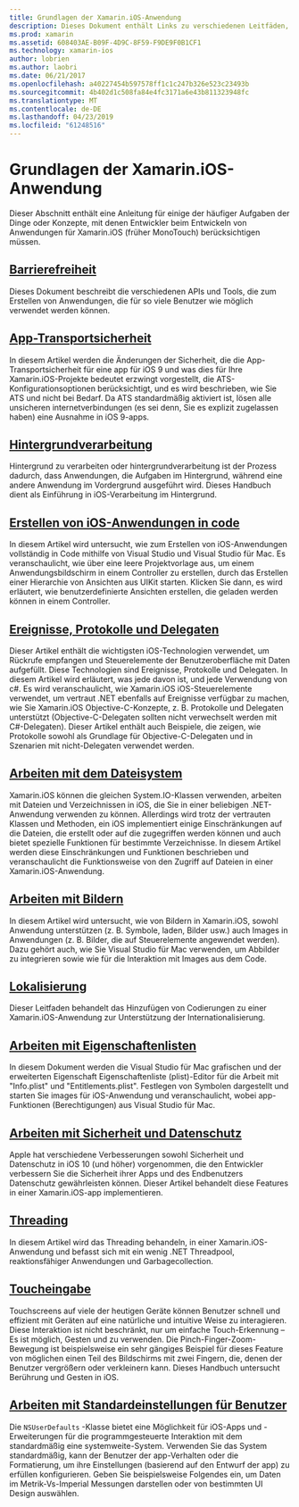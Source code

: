 ```yaml
---
title: Grundlagen der Xamarin.iOS-Anwendung
description: Dieses Dokument enthält Links zu verschiedenen Leitfäden, die Xamarin.iOS-Entwicklung, wie etwa app Transport Security, grundlegende Konzepte beschreiben hintergrundverarbeitung, Ereignisse und threading.
ms.prod: xamarin
ms.assetid: 608403AE-B09F-4D9C-8F59-F9DE9F0B1CF1
ms.technology: xamarin-ios
author: lobrien
ms.author: laobri
ms.date: 06/21/2017
ms.openlocfilehash: a40227454b597578ff1c1c247b326e523c23493b
ms.sourcegitcommit: 4b402d1c508fa84e4fc3171a6e43b811323948fc
ms.translationtype: MT
ms.contentlocale: de-DE
ms.lasthandoff: 04/23/2019
ms.locfileid: "61248516"
---
```

# <a name="xamarinios-application-fundamentals"></a>Grundlagen der Xamarin.iOS-Anwendung

Dieser Abschnitt enthält eine Anleitung für einige der häufiger Aufgaben der Dinge oder Konzepte, mit denen Entwickler beim Entwickeln von Anwendungen für Xamarin.iOS (früher MonoTouch) berücksichtigen müssen.

## <a name="accessibilityiosapp-fundamentalsaccessibilitymd"></a>[Barrierefreiheit](~/ios/app-fundamentals/accessibility.md)

Dieses Dokument beschreibt die verschiedenen APIs und Tools, die zum Erstellen von Anwendungen, die für so viele Benutzer wie möglich verwendet werden können.

## <a name="app-transport-securityiosapp-fundamentalsatsmd"></a>[App-Transportsicherheit](~/ios/app-fundamentals/ats.md)

In diesem Artikel werden die Änderungen der Sicherheit, die die App-Transportsicherheit für eine app für iOS 9 und was dies für Ihre Xamarin.iOS-Projekte bedeutet erzwingt vorgestellt, die ATS-Konfigurationsoptionen berücksichtigt, und es wird beschrieben, wie Sie ATS und nicht bei Bedarf. Da ATS standardmäßig aktiviert ist, lösen alle unsicheren internetverbindungen (es sei denn, Sie es explizit zugelassen haben) eine Ausnahme in iOS 9-apps.

## <a name="backgroundingiosapp-fundamentalsbackgroundingindexmd"></a>[Hintergrundverarbeitung](~/ios/app-fundamentals/backgrounding/index.md)

Hintergrund zu verarbeiten oder hintergrundverarbeitung ist der Prozess dadurch, dass Anwendungen, die Aufgaben im Hintergrund, während eine andere Anwendung im Vordergrund ausgeführt wird. Dieses Handbuch dient als Einführung in iOS-Verarbeitung im Hintergrund.

## <a name="creating-ios-applications-in-codeiosapp-fundamentalsios-code-onlymd"></a>[Erstellen von iOS-Anwendungen in code](~/ios/app-fundamentals/ios-code-only.md)

In diesem Artikel wird untersucht, wie zum Erstellen von iOS-Anwendungen vollständig in Code mithilfe von Visual Studio und Visual Studio für Mac. Es veranschaulicht, wie über eine leere Projektvorlage aus, um einem Anwendungsbildschirm in einem Controller zu erstellen, durch das Erstellen einer Hierarchie von Ansichten aus UIKit starten. Klicken Sie dann, es wird erläutert, wie benutzerdefinierte Ansichten erstellen, die geladen werden können in einem Controller.

## <a name="events-protocols-and-delegatesiosapp-fundamentalsdelegates-protocols-and-eventsmd"></a>[Ereignisse, Protokolle und Delegaten](~/ios/app-fundamentals/delegates-protocols-and-events.md)

Dieser Artikel enthält die wichtigsten iOS-Technologien verwendet, um Rückrufe empfangen und Steuerelemente der Benutzeroberfläche mit Daten aufgefüllt. Diese Technologien sind Ereignisse, Protokolle und Delegaten. In diesem Artikel wird erläutert, was jede davon ist, und jede Verwendung von c#. Es wird veranschaulicht, wie Xamarin.iOS iOS-Steuerelemente verwendet, um vertraut .NET ebenfalls auf Ereignisse verfügbar zu machen, wie Sie Xamarin.iOS Objective-C-Konzepte, z. B. Protokolle und Delegaten unterstützt (Objective-C-Delegaten sollten nicht verwechselt werden mit C#-Delegaten). Dieser Artikel enthält auch Beispiele, die zeigen, wie Protokolle sowohl als Grundlage für Objective-C-Delegaten und in Szenarien mit nicht-Delegaten verwendet werden.

## <a name="working-with-the-file-systemiosapp-fundamentalsfile-systemmd"></a>[Arbeiten mit dem Dateisystem](~/ios/app-fundamentals/file-system.md)

Xamarin.iOS können die gleichen System.IO-Klassen verwenden, arbeiten mit Dateien und Verzeichnissen in iOS, die Sie in einer beliebigen .NET-Anwendung verwenden zu können. Allerdings wird trotz der vertrauten Klassen und Methoden, ein iOS implementiert einige Einschränkungen auf die Dateien, die erstellt oder auf die zugegriffen werden können und auch bietet spezielle Funktionen für bestimmte Verzeichnisse. In diesem Artikel werden diese Einschränkungen und Funktionen beschrieben und veranschaulicht die Funktionsweise von den Zugriff auf Dateien in einer Xamarin.iOS-Anwendung.

## <a name="working-with-imagesiosapp-fundamentalsimages-iconsindexmd"></a>[Arbeiten mit Bildern](~/ios/app-fundamentals/images-icons/index.md)

In diesem Artikel wird untersucht, wie von Bildern in Xamarin.iOS, sowohl Anwendung unterstützen (z. B. Symbole, laden, Bilder usw.) auch Images in Anwendungen (z. B. Bilder, die auf Steuerelemente angewendet werden). Dazu gehört auch, wie Sie Visual Studio für Mac verwenden, um Abbilder zu integrieren sowie wie für die Interaktion mit Images aus dem Code.

## <a name="localizationiosapp-fundamentalslocalizationindexmd"></a>[Lokalisierung](~/ios/app-fundamentals/localization/index.md)

Dieser Leitfaden behandelt das Hinzufügen von Codierungen zu einer Xamarin.iOS-Anwendung zur Unterstützung der Internationalisierung.

## <a name="working-with-property-listsiosapp-fundamentalsindexmd"></a>[Arbeiten mit Eigenschaftenlisten](~/ios/app-fundamentals/index.md)

In diesem Dokument werden die Visual Studio für Mac grafischen und der erweiterten Eigenschaft Eigenschaftenliste (plist)-Editor für die Arbeit mit "Info.plist" und "Entitlements.plist". Festlegen von Symbolen dargestellt und starten Sie images für iOS-Anwendung und veranschaulicht, wobei app-Funktionen (Berechtigungen) aus Visual Studio für Mac.

## <a name="working-with-security-and-privacyiosapp-fundamentalssecurity-privacymd"></a>[Arbeiten mit Sicherheit und Datenschutz](~/ios/app-fundamentals/security-privacy.md)

Apple hat verschiedene Verbesserungen sowohl Sicherheit und Datenschutz in iOS 10 (und höher) vorgenommen, die den Entwickler verbessern Sie die Sicherheit ihrer Apps und des Endbenutzers Datenschutz gewährleisten können. Dieser Artikel behandelt diese Features in einer Xamarin.iOS-app implementieren.

## <a name="threadingiosapp-fundamentalsthreadingmd"></a>[Threading](~/ios/app-fundamentals/threading.md)

In diesem Artikel wird das Threading behandeln, in einer Xamarin.iOS-Anwendung und befasst sich mit ein wenig .NET Threadpool, reaktionsfähiger Anwendungen und Garbagecollection.

## <a name="touchiosapp-fundamentalstouchindexmd"></a>[Toucheingabe](~/ios/app-fundamentals/touch/index.md)

Touchscreens auf viele der heutigen Geräte können Benutzer schnell und effizient mit Geräten auf eine natürliche und intuitive Weise zu interagieren. Diese Interaktion ist nicht beschränkt, nur um einfache Touch-Erkennung – Es ist möglich, Gesten und zu verwenden. Die Pinch-Finger-Zoom-Bewegung ist beispielsweise ein sehr gängiges Beispiel für dieses Feature von möglichen einen Teil des Bildschirms mit zwei Fingern, die, denen der Benutzer vergrößern oder verkleinern kann. Dieses Handbuch untersucht Berührung und Gesten in iOS.

## <a name="working-with-user-defaultsiosapp-fundamentalsuser-defaultsmd"></a>[Arbeiten mit Standardeinstellungen für Benutzer](~/ios/app-fundamentals/user-defaults.md)

Die `NSUserDefaults` -Klasse bietet eine Möglichkeit für iOS-Apps und -Erweiterungen für die programmgesteuerte Interaktion mit dem standardmäßig eine systemweite-System. Verwenden Sie das System standardmäßig, kann der Benutzer der app-Verhalten oder die Formatierung, um ihre Einstellungen (basierend auf den Entwurf der app) zu erfüllen konfigurieren. Geben Sie beispielsweise Folgendes ein, um Daten im Metrik-Vs-Imperial Messungen darstellen oder von bestimmten UI Design auswählen.

